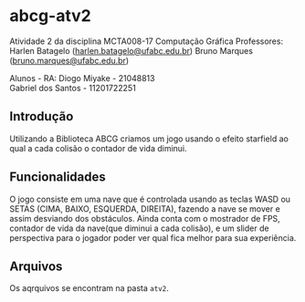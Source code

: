 # abcg-atv2
Atividade 2 da disciplina MCTA008-17 Computação Gráfica
Professores:  
Harlen Batagelo (harlen.batagelo@ufabc.edu.br)
Bruno Marques (bruno.marques@ufabc.edu.br)

Alunos - RA: 
Diogo Miyake - 21048813  
Gabriel dos Santos - 11201722251  
## Introdução
Utilizando a Biblioteca ABCG criamos um jogo usando o efeito starfield ao qual a cada colisão o contador de vida diminui.

## Funcionalidades
O jogo consiste em uma nave que é controlada usando as teclas WASD ou SETAS (CIMA, BAIXO, ESQUERDA, DIREITA), fazendo a nave se mover e assim desviando dos obstáculos. 
Ainda conta com o mostrador de FPS, contador de vida da nave(que diminui a cada colisão), e um slider de perspectiva para o jogador poder ver qual fica melhor para sua experiência.
## Arquivos 
Os aqrquivos se encontram na pasta `atv2`. 
